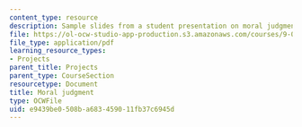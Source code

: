 ```yaml
---
content_type: resource
description: Sample slides from a student presentation on moral judgment.
file: https://ol-ocw-studio-app-production.s3.amazonaws.com/courses/9-012-the-brain-and-cognitive-sciences-ii-spring-2006/e9439be0508ba683459011fb37c6945d_ktsourides_prese.pdf
file_type: application/pdf
learning_resource_types:
- Projects
parent_title: Projects
parent_type: CourseSection
resourcetype: Document
title: Moral judgment
type: OCWFile
uid: e9439be0-508b-a683-4590-11fb37c6945d
---
```

